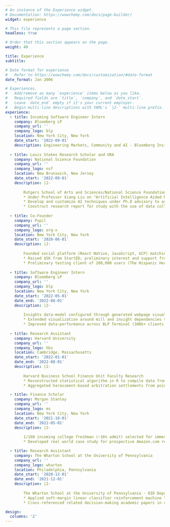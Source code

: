 ```yaml
---
# An instance of the Experience widget.
# Documentation: https://wowchemy.com/docs/page-builder/
widget: experience

# This file represents a page section.
headless: true

# Order that this section appears on the page.
weight: 40

title: Experience
subtitle:

# Date format for experience
#   Refer to https://wowchemy.com/docs/customization/#date-format
date_format: Jan 2006

# Experiences.
#   Add/remove as many `experience` items below as you like.
#   Required fields are `title`, `company`, and `date_start`.
#   Leave `date_end` empty if it's your current employer.
#   Begin multi-line descriptions with YAML's `|2-` multi-line prefix.
experience:
  - title: Incoming Software Engineer Intern
    company: Bloomberg LP
    company_url: ''
    company_logo: blp
    location: New York City, New York
    date_start: '2022-09-01'
    description: Engineering Markets, Community and AI - Bloomberg Insights Platform as a Service (IPaaS) Framework Team
    
  - title: Louis Stokes Research Scholar and URA
    company: National Science Foundation
    company_url: ''
    company_logo: nsf
    location: New Brunswick, New Jersey
    date_start: '2022-09-01'
    description: |2-
    
        Rutgers School of Arts and Sciences/National Science Foundation Funded Research
        * Under Professor Xiang Liu on "Artificial Intelligence Aided Next Generation Intelligent Transportation Systems"
        * Develop and customize AI techniques under Ph.D advisory to assess high-impact transportation issues
        * Construct research report for study with the use of data collected on AI in transportation and configured techniques
    
  - title: Co-Founder
    company: Pupil
    company_url: ''
    company_logo: org-x
    location: New York City, New York
    date_start: '2020-06-01'
    description: |2- 
    
        Founded social platform (React Native, JavaScript, GCP) matching high schoolers and mentors (undergraduate/graduate, alumni, affiliates) from partnered universities/organizations via an algorithm of commonalities (interests in school, study, and careers)
        * Raised $5K from StartED; preliminary interest and support from Cornell, NYU, Santa Clara University, Barnard College
        * Preliminary testing client of 200,000 users (The Hispanic Heritage Foundation) for MVP in early 2022
    
  - title: Software Engineer Intern
    company: Bloomberg LP
    company_url: ''
    company_logo: blp
    location: New York City, New York
    date_start: '2022-05-01'
    date_end: '2022-08-01'
    description: |2- 
    
        Insights data-model configured through generated webpage visualization using Python, SCSS, YAML, Web Visualizations, BBGithub/Git, Linux CLI, BCC Webservers
        * Extended visualization around mill and insight dependencies to reduce friction in data-model
        * Improved data-performance across BLP Terminal (300k+ clients worldwide)
       
  - title: Research Assistant
    company: Harvard University
    company_url: ''
    company_logo: hbs
    location: Cambridge, Massachusetts
    date_start: '2022-01-01'
    date_end: '2022-08-01'
    description: |2- 
    
        Harvard Business School Finance Unit Faculty Research
        * Reconstructed statistical algorithm in R to compile data from a set of 300+ case documents, and examining case documents to configure conclusions for the study
        * Aggregated harassment-based arbitration settlements from points of contacts within securities organizations, in order to analyze trends in discrimination

  - title: Finance Scholar
    company: Morgan Stanley
    company_url: ''
    company_logo: ms
    location: New York City, New York
    date_start: '2021-10-01'
    date_end: '2022-05-01'
    description: |2- 
    
        1/160 incoming college freshman (~16% admit) selected for immersive 5-month program in finance, business & economics research instructed by Morgan Stanley Executives
        * Developed real world case study for prospective Amazon.com refinancing deal

  - title: Research Assistant
    company: The Wharton School at the University of Pennsylvania
    company_url: ''
    company_logo: wharton
    location: Philadelphia, Pennsylvania
    date_start: '2020-12-01'
    date_end: '2021-12-01'
    description: |2- 
    
        The Wharton School at the University of Pennsylvania - OID Department Faculty Research
        * Applied soft-margin linear classifier reinforcement machine learning with SVM in behavioral decision-making study concerning inmate trial appearances
        * Cross-referenced related decision-making academic papers in order to produced rederivation of SVM equation provided characteristic variables (age, racial background, sentence type, etc.)

design:
  columns: '2'
---
```

